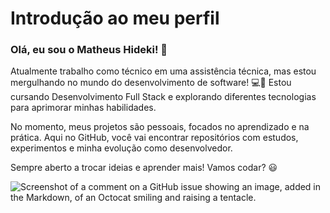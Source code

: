 # **Introdução ao meu perfil**

### **Olá, eu sou o Matheus Hideki!** 👋
Atualmente trabalho como técnico em uma assistência técnica, mas estou mergulhando no mundo do desenvolvimento de software! 💻🚀 Estou cursando Desenvolvimento Full Stack e explorando diferentes tecnologias para aprimorar minhas habilidades.

No momento, meus projetos são pessoais, focados no aprendizado e na prática. Aqui no GitHub, você vai encontrar repositórios com estudos, experimentos e minha evolução como desenvolvedor.

Sempre aberto a trocar ideias e aprender mais! Vamos codar? 😃

![Screenshot of a comment on a GitHub issue showing an image, added in the Markdown, of an Octocat smiling and raising a tentacle.](https://i.pinimg.com/originals/fe/d4/b3/fed4b3667c5ad72877f4f55a95d8b3ca.gif)




<!--
**hiwdeki3663/hiwdeki3663** is a ✨ _special_ ✨ repository because its `README.md` (this file) appears on your GitHub profile.

Here are some ideas to get you started:

- 🔭 I’m currently working on ...
- 🌱 I’m currently learning ...
- 👯 I’m looking to collaborate on ...
- 🤔 I’m looking for help with ...
- 💬 Ask me about ...
- 📫 How to reach me: ...
- 😄 Pronouns: ...
- ⚡ Fun fact: ...
-->
